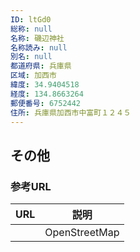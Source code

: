 ```yaml
---
ID: ltGd0
総称: null
名称: 磯辺神社
名称読み: null
別名: null
都道府県: 兵庫県
区域: 加西市
緯度: 34.9404518
経度: 134.8663264
郵便番号: 6752442
住所: 兵庫県加西市中富町１２４５
---
```


## その他

### 参考URL

| URL | 説明          |
| --- | ------------- |
|     | OpenStreetMap |
